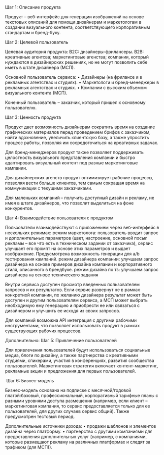 Шаг 1: Описание продукта

Продукт – веб-интерфейс для генерации изображений на основе текстовых описаний для помощи дизайнерам и маркетологам в создании визуального контента, соответствующего корпоративным стандартам и бренд-буку. 

Шаг 2: Целевой пользователь

Целевая аудитория продукта:
B2C: дизайнеры-фрилансеры.
B2B:
креативные агентсва;
маркетинговые агенства; 
компании, который нуждаются в дизайнерских решениях, но не могут позволить себе иметь в штате дизайнера (МСП).

Основной пользователь сервиса:
• Дизайнеры (на фрилансе и в рекламных агентствах и студиях).
• Маркетологи и бренд-менеджеры в рекламных агентствах и студиях.
• Компании с высоким объемом визуального контента (МСП).

Конечный пользователь – заказчик, который пришел к основному пользователю.

Шаг 3: Ценность продукта

Продукт дает возможность дизайнерам сократить время на создание графических материалов перед проведением брифов с заказчиком, найти вдохновение, увеличить клиентскую базу, а также упростить процесс работы, позволяя им сосредоточиться на креативных задачах.

Для бренд-менеджеров продукт также позволяет поддерживать целостность визуального представления компании и быстро адаптировать визуальный контент под разные маркетинговые кампании.

Для дизайнерских агенств продукт оптимизирует рабочие процессы, позволяя вести больше клиентов, тем самым сокращая время на коммуникации с текущими заказчиками. 

Для маленьких компаний – получить доступный дизайн и рекламу, не имея в штате дизайнеров, что позволит выделиться на фоне конкурентов.


Шаг 4: Взаимодействие пользователя с продуктом

Пользователи взаимодействуют с приложением через веб-интерфейс в нескольких режимах: 
режим маркетолога: пользователь вводит запрос и дополнительных параметров (цвет, настроение, основной посыл рекламы – все что есть в техническом задании от заказчика), сервис улучшает его промпт на основе этих параметров и выдает изображение. Предусмотрена возможность генерации для a/b тестирования кампаний.
режим дизайнера компании: 
улучшаем запрос дизайнера на основе примеров дизайна компании и корпоративного стиля, описанного в брендбуке.
режим дизайна по тз:
улучшаем запрос дизайнера на основе технического задания

Внутри сервиса доступен просмотр введенных пользователем запросов и их результатов. Если сервис развернут не в рамках конкретной компании, по желанию дизайнера результат может быть доступен и другим пользователям сервиса, а МСП может выбрать необходимую ему генерацию и приобрести ее или связаться с дизайнером и улучшить ее исходя из своих запросов.

Для компаний возможна API интеграция с другими рабочими инструментами, что позволяет использовать продукт в рамках существующих рабочих процессов.

Дополнительно:
Шаг 5: Привлечение пользователей

Для привлечения пользователей будут использоваться социальные медиа, блоги по дизайну, а также партнерства с креативными студиями, спикерами, участия в конференциях, развития сообщества пользователей. Маркетинговая стратегия включает контент-маркетинг, рекламные акции и предложения для первых пользователей.

 Шаг 6: Бизнес-модель

Бизнес-модель основана на подписке с месячной/годовой платой:базовый, профессиональный, корпоративный тарифные планы с разными уровнями доступа размещения (например, если клиент – маркетинговая компания, то сервис предоставляется только для ее пользователей, для других случаев сервис общий). Также предусмотрен тестовый период.

Дополнительные источники дохода:
   • продажи шаблонов и элементов дизайна через платформу.
   • партнерство с другими компаниями для предоставления дополнительных услуг (например, с компаниями, которые размещают рекламу на различных платформах и следят за трафиком (для МСП)).

